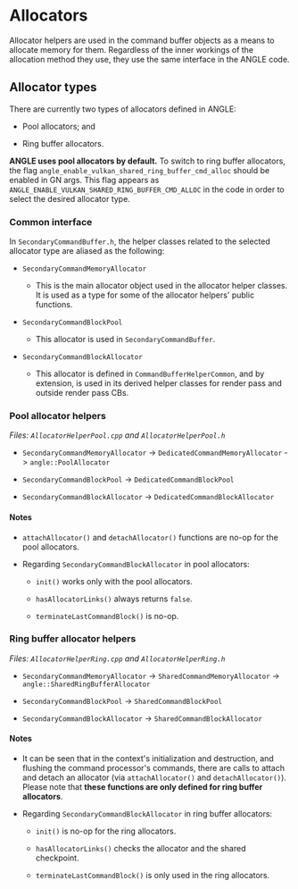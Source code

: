 # Allocators

Allocator helpers are used in the command buffer objects as a means to allocate memory for them.
Regardless of the inner workings of the allocation method they use, they use the same interface in
the ANGLE code.

## Allocator types

There are currently two types of allocators defined in ANGLE:

* Pool allocators; and

* Ring buffer allocators.

**ANGLE uses pool allocators by default.** To switch to ring buffer allocators, the flag
`angle_enable_vulkan_shared_ring_buffer_cmd_alloc` should be enabled in GN args. This flag appears
as `ANGLE_ENABLE_VULKAN_SHARED_RING_BUFFER_CMD_ALLOC` in the code in order to select the desired
allocator type.

### Common interface

In `SecondaryCommandBuffer.h`, the helper classes related to the selected allocator type are
aliased as the following:

* `SecondaryCommandMemoryAllocator`

  * This is the main allocator object used in the allocator helper classes. It is used as a type
	for some of the allocator helpers' public functions.

* `SecondaryCommandBlockPool`

  * This allocator is used in `SecondaryCommandBuffer`.

* `SecondaryCommandBlockAllocator`

  * This allocator is defined in `CommandBufferHelperCommon`, and by extension, is used in its
	derived helper classes for render pass and outside render pass CBs.


### Pool allocator helpers

_Files: `AllocatorHelperPool.cpp` and `AllocatorHelperPool.h`_

- `SecondaryCommandMemoryAllocator` -> `DedicatedCommandMemoryAllocator` -> `angle::PoolAllocator`

- `SecondaryCommandBlockPool` -> `DedicatedCommandBlockPool`

- `SecondaryCommandBlockAllocator` -> `DedicatedCommandBlockAllocator`

#### Notes

* `attachAllocator()` and `detachAllocator()` functions are no-op for the pool allocators.

* Regarding `SecondaryCommandBlockAllocator` in pool allocators:

  * `init()` works only with the pool allocators.

  * `hasAllocatorLinks()` always returns `false`.

  * `terminateLastCommandBlock()` is no-op.

### Ring buffer allocator helpers

_Files: `AllocatorHelperRing.cpp` and `AllocatorHelperRing.h`_

- `SecondaryCommandMemoryAllocator` -> `SharedCommandMemoryAllocator` -> `angle::SharedRingBufferAllocator`

- `SecondaryCommandBlockPool` -> `SharedCommandBlockPool`

- `SecondaryCommandBlockAllocator` -> `SharedCommandBlockAllocator`

#### Notes

* It can be seen that in the context's initialization and destruction, and flushing the command
  processor's commands, there are calls to attach and detach an allocator (via `attachAllocator()`
  and `detachAllocator()`). Please note that **these functions are only defined for ring buffer
  allocators**. 

* Regarding `SecondaryCommandBlockAllocator` in ring buffer allocators:

  * `init()` is no-op for the ring allocators.

  * `hasAllocatorLinks()` checks the allocator and the shared checkpoint.

  * `terminateLastCommandBlock()` is only used in the ring allocators.
